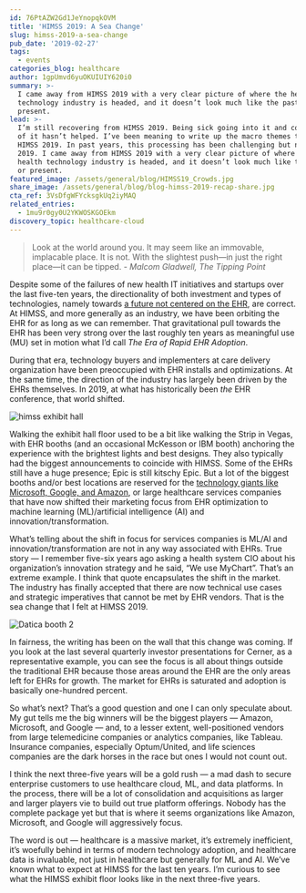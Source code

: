 ```yaml
---
id: 76PtAZW2Gd1JeYnopqkOVM
title: 'HIMSS 2019: A Sea Change'
slug: himss-2019-a-sea-change
pub_date: '2019-02-27'
tags:
  - events
categories_blog: healthcare
author: 1gpUmvd6yuOKUIUIY620i0
summary: >-
  I came away from HIMSS 2019 with a very clear picture of where the health
  technology industry is headed, and it doesn’t look much like the past or
  present.
lead: >-
  I’m still recovering from HIMSS 2019. Being sick going into it and coming out
  of it hasn’t helped. I’ve been meaning to write up the macro themes that were
  HIMSS 2019. In past years, this processing has been challenging but not in
  2019. I came away from HIMSS 2019 with a very clear picture of where the
  health technology industry is headed, and it doesn’t look much like the past
  or present.
featured_image: /assets/general/blog/HIMSS19_Crowds.jpg
share_image: /assets/general/blog/blog-himss-2019-recap-share.jpg
cta_ref: 3VsDfgWFYcksgkUq2iyMAQ
related_entries:
  - 1mu9r0gy0U2YKWOSKGOEkm
discovery_topic: healthcare-cloud
---
```

> Look at the world around you. It may seem like an immovable, implacable place. It is not. With the slightest push—in just the right place—it can be tipped. - *Malcom Gladwell, The Tipping Point*

Despite some of the failures of new health IT initiatives and startups over the last five-ten years, the directionality of both investment and types of technologies, namely towards [a future not centered on the EHR](https://datica.com/blog/2018-trends-6-predictions-post-ehr-world/), are correct. At HIMSS, and more generally as an industry, we have been orbiting the EHR for as long as we can remember. That gravitational pull towards the EHR has been very strong over the last roughly ten years as meaningful use (MU) set in motion what I’d call *The Era of Rapid EHR Adoption*.

During that era, technology buyers and implementers at care delivery organization have been preoccupied with EHR installs and optimizations. At the same time, the direction of the industry has largely been driven by the EHRs themselves. In 2019, at what has historically been *the* EHR conference, that world shifted.

![himss exhibit hall](/assets/general/blog/himss_exhibit_hall.jpg)

Walking the exhibit hall floor used to be a bit like walking the Strip in Vegas, with EHR booths (and an occasional McKesson or IBM booth) anchoring the experience with the brightest lights and best designs. They also typically had the biggest announcements to coincide with HIMSS. Some of the EHRs still have a huge presence; Epic is still kitschy Epic. But a lot of the biggest booths and/or best locations are reserved for the [technology giants like Microsoft, Google, and Amazon](https://datica.com/blog/himss18-recap-invasion-major-tech-providers), or large healthcare services companies that have now shifted their marketing focus from EHR optimization to machine learning (ML)/artificial intelligence (AI) and innovation/transformation.

What’s telling about the shift in focus for services companies is ML/AI and innovation/transformation are not in any way associated with EHRs. True story — I remember five-six years ago asking a health system CIO about his organization’s innovation strategy and he said, “We use MyChart”. That’s an extreme example. I think that quote encapsulates the shift in the market. The industry has finally accepted that there are now technical use cases and strategic imperatives that cannot be met by EHR vendors. That is the sea change that I felt at HIMSS 2019.

![Datica booth 2](/assets/general/blog/Datica_booth_2.jpg)

In fairness, the writing has been on the wall that this change was coming. If you look at the last several quarterly investor presentations for Cerner, as a representative example, you can see the focus is all about things outside the traditional EHR because those areas around the EHR are the only areas left for EHRs for growth. The market for EHRs is saturated and adoption is basically one-hundred percent.

So what’s next? That’s a good question and one I can only speculate about. My gut tells me the big winners will be the biggest players — Amazon, Microsoft, and Google — and, to a lesser extent, well-positioned vendors from large telemedicine companies or analytics companies, like Tableau. Insurance companies, especially Optum/United, and life sciences companies are the dark horses in the race but ones I would not count out.

I think the next three-five years will be a gold rush — a mad dash to secure enterprise customers to use healthcare cloud, ML, and data platforms. In the process, there will be a lot of consolidation and acquisitions as larger and larger players vie to build out true platform offerings. Nobody has the complete package yet but that is where it seems organizations like Amazon, Microsoft, and Google will aggressively focus.

The word is out — healthcare is a massive market, it’s extremely inefficient, it’s woefully behind in terms of modern technology adoption, and healthcare data is invaluable, not just in healthcare but generally for ML and AI. We’ve known what to expect at HIMSS for the last ten years. I’m curious to see what the HIMSS exhibit floor looks like in the next three-five years.



  